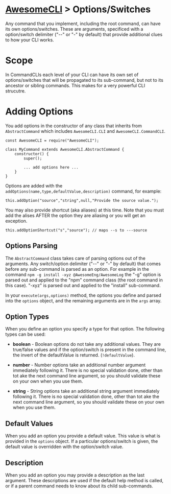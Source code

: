 # [AwesomeCLI](../README.md) > Options/Switches

Any command that you implement, including the root command, can have its own options/switches. These are arguments, specificed with a option/switch delimiter ("--" or "-" by default) that provide additional clues to how your CLI works.

# Scope

In CommandCLIs each level of your CLI can have its own set of options/switches that will be propagated to its sub-command, but not to its ancestor or sibling commands.  This makes for a very powerful CLI strucutre.

# Adding Options

You add options in the constructor of any class that inherits from `AbstractCommand` which includes `AwesomeCLI.CLI` and `AwesomeCLI.CommandCLI`.

```
const AwesomeCLI = require("AwesomeCLI");

class MyCommand extends AwesomeCLI.AbstractCommand {
	constructor() {
		super();

		... add options here ...
	}
}
```

Options are added with the `addOptions(name,type,defaultValue,description)` command, for example:

```
this.addOption("source","string",null,"Provide the source value.");
```

You may also provide shortcut (aka aliases) at this time. Note that you must add the alises AFTER the option they are aliasing or you will get an exception.

```
this.addOptionShortcut("s","source"); // maps --s to ---source
```

## Options Parsing

The `AbstractCommand` class takes care of parsing options out of the arguments.  Any switch/option delimiter ("--" or "-" by default) that comes before any sub-command is parsed as an option.  For example in the command `npm -g install -xyz @AwesomeEng/AwesomeLog` the "-g" option is parsed out and applied to the "npm" command class (the root command in this case). "-xyz" is parsed out and applied to the "install" sub-command.

In your `execute(args,options)` method, the options you define and parsed into the `options` object, and the remaining arguments are in the `args` array.

## Option Types

When you define an option you specify a type for that option.  The following types can be used:

 - **boolean** - Boolean options do not take any additional values. They are true/false values and if the option/switch is present in the command line, the invert of the defaultValue is returned. (`!defaultValue`).

 - **number** - Number options take an additional number argument immediately following it. There is no special validation done, other than tot ake the next command line argument, so you should validate these on your own when you use them.

 - **string** - String options take an additional string argument immediately following it. There is no special validation done, other than tot ake the next command line argument, so you should validate these on your own when you use them.

## Default Values

When you add an option you provide a default value. This value is what is provided in the `options` object. If a particular options/switch is given, the default value is overridden with the option/switch value.

## Description

When you add an option you may provide a description as the last argument. These descriptions are used if the default help method is called, or if a parent command needs to know about its child sub-commands.
